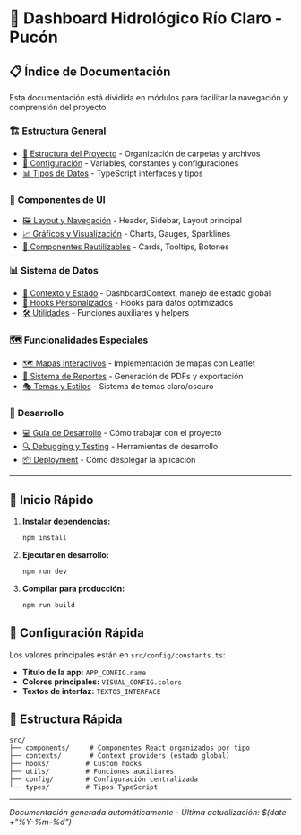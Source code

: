 # 🌊 Dashboard Hidrológico Río Claro - Pucón

## 📋 Índice de Documentación

Esta documentación está dividida en módulos para facilitar la navegación y comprensión del proyecto.

### 🏗️ **Estructura General**
- [📁 Estructura del Proyecto](./01-estructura-proyecto.md) - Organización de carpetas y archivos
- [🔧 Configuración](./02-configuracion.md) - Variables, constantes y configuraciones
- [📊 Tipos de Datos](./03-tipos-datos.md) - TypeScript interfaces y tipos

### 🎨 **Componentes de UI**
- [🖼️ Layout y Navegación](./04-layout-navegacion.md) - Header, Sidebar, Layout principal
- [📈 Gráficos y Visualización](./05-graficos-visualizacion.md) - Charts, Gauges, Sparklines
- [🧩 Componentes Reutilizables](./06-componentes-ui.md) - Cards, Tooltips, Botones

### 📊 **Sistema de Datos**
- [🔄 Contexto y Estado](./07-contexto-estado.md) - DashboardContext, manejo de estado global
- [🎣 Hooks Personalizados](./08-hooks.md) - Hooks para datos optimizados
- [🛠️ Utilidades](./09-utilidades.md) - Funciones auxiliares y helpers

### 🗺️ **Funcionalidades Especiales**
- [🗺️ Mapas Interactivos](./10-mapas.md) - Implementación de mapas con Leaflet
- [📄 Sistema de Reportes](./11-reportes.md) - Generación de PDFs y exportación
- [🎭 Temas y Estilos](./12-temas-estilos.md) - Sistema de temas claro/oscuro

### 🚀 **Desarrollo**
- [💻 Guía de Desarrollo](./13-desarrollo.md) - Cómo trabajar con el proyecto
- [🔍 Debugging y Testing](./14-debugging.md) - Herramientas de desarrollo
- [📦 Deployment](./15-deployment.md) - Cómo desplegar la aplicación

---

## 🚀 **Inicio Rápido**

1. **Instalar dependencias:**
   ```bash
   npm install
   ```

2. **Ejecutar en desarrollo:**
   ```bash
   npm run dev
   ```

3. **Compilar para producción:**
   ```bash
   npm run build
   ```

## 🔧 **Configuración Rápida**

Los valores principales están en `src/config/constants.ts`:
- **Título de la app:** `APP_CONFIG.name`
- **Colores principales:** `VISUAL_CONFIG.colors`
- **Textos de interfaz:** `TEXTOS_INTERFACE`

## 📂 **Estructura Rápida**
```
src/
├── components/     # Componentes React organizados por tipo
├── contexts/       # Context providers (estado global)
├── hooks/         # Custom hooks
├── utils/         # Funciones auxiliares
├── config/        # Configuración centralizada
└── types/         # Tipos TypeScript
```

---
*Documentación generada automáticamente - Última actualización: $(date +"%Y-%m-%d")*